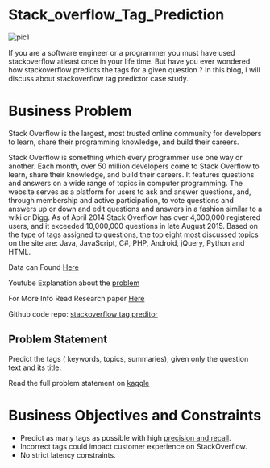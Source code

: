 # Stack_overflow_Tag_Prediction

![pic1](https://user-images.githubusercontent.com/67965686/103075204-27142a80-45f1-11eb-8ea6-d9cdd55559d0.jpg)

If you are a software engineer or a programmer you must have used stackoverflow atleast once in your life time. But have you ever wondered how stackoverflow predicts the tags for a given question ? In this blog, I will discuss about stackoverflow tag predictor case study.

<h1> Business Problem </h1>

Stack Overflow is the largest, most trusted online community for developers to learn, share their programming knowledge, and build their careers.

Stack Overflow is something which every programmer use one way or another. Each month, over 50 million developers come to Stack Overflow to learn, share their knowledge, and build their careers. It features questions and answers on a wide range of topics in computer programming. The website serves as a platform for users to ask and answer questions, and, through membership and active participation, to vote questions and answers up or down and edit questions and answers in a fashion similar to a wiki or Digg. As of April 2014 Stack Overflow has over 4,000,000 registered users, and it exceeded 10,000,000 questions in late August 2015. Based on the type of tags assigned to questions, the top eight most discussed topics on the site are: Java, JavaScript, C#, PHP, Android, jQuery, Python and HTML.

Data can Found [Here](https://www.kaggle.com/c/facebook-recruiting-iii-keyword-extraction/data)

Youtube Explanation about the [problem](https://youtu.be/nNDqbUhtIRg)

For More Info Read Research paper [Here](https://www.microsoft.com/en-us/research/wp-content/uploads/2016/02/tagging-1.pdf)

Github code repo: [stackoverflow tag preditor](https://github.com/Sachin-D-N/Stack_overflow_Tag_Prediction/blob/main/Stack_Overflow_Tag_Predictor/Stack_Overflow_Tag_Predictor.ipynb)

## Problem Statement
Predict the tags ( keywords, topics, summaries), given only the question text and its title.

Read the full problem statement on [kaggle](https://www.kaggle.com/c/facebook-recruiting-iii-keyword-extraction/)

# Business Objectives and Constraints
- Predict as many tags as possible with high [precision and recall](https://medium.com/analytics-vidhya/performance-metrics-for-machine-learning-models-80d7666b432e).
- Incorrect tags could impact customer experience on StackOverflow.
- No strict latency constraints.
